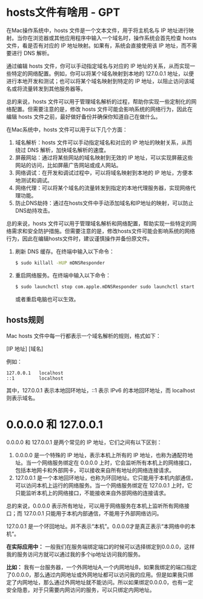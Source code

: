 

# hosts文件有啥用 - GPT

在Mac操作系统中，hosts 文件是一个文本文件，用于将主机名与 IP 地址进行映射。当你在浏览器或其他应用程序中输入一个域名时，操作系统会首先检查 hosts 文件，看是否有对应的 IP 地址映射。如果有，系统会直接使用该 IP 地址，而不需要进行 DNS 解析。

通过编辑 hosts 文件，你可以手动指定域名与对应的 IP 地址的关系，从而实现一些特定的网络配置。例如，你可以将某个域名映射到本地的 127.0.0.1 地址，以便进行本地开发和测试；也可以将某个域名映射到特定的 IP 地址，以阻止访问该域名或将流量转发到其他服务器等。

总的来说，hosts 文件可以用于管理域名解析的过程，帮助你实现一些定制化的网络配置。但需要注意的是，修改 hosts 文件可能会影响系统的网络行为，因此在编辑 hosts 文件之前，最好做好备份并确保你知道自己在做什么。





在Mac系统中，hosts 文件可以用于以下几个方面：

1. 域名解析：hosts 文件可以手动指定域名和对应的 IP 地址的映射关系，从而绕过 DNS 解析，加快域名解析的速度。
2. 屏蔽网站：通过将某些网站的域名映射到无效的 IP 地址，可以实现屏蔽这些网站的访问，比如屏蔽广告网站或成人网站。
3. 网络调试：在开发和调试过程中，可以将域名映射到本地的 IP 地址，方便本地测试和调试。
4. 网络代理：可以将某个域名的流量转发到指定的本地代理服务器，实现网络代理功能。
5. 防止DNS劫持：通过在hosts文件中手动添加域名和IP地址的映射，可以防止DNS劫持攻击。

总的来说，hosts 文件可以用于管理域名解析和网络配置，帮助实现一些特定的网络需求和安全防护措施。但需要注意的是，修改hosts文件可能会影响系统的网络行为，因此在编辑hosts文件时，建议谨慎操作并备份原文件。







1. 刷新 DNS 缓存。在终端中输入以下命令：

    ```sh
    $ sudo killall -HUP mDNSResponder
    ```

2. 重启网络服务。在终端中输入以下命令：

    ```sh
    $ sudo launchctl stop com.apple.mDNSResponder sudo launchctl start com.apple.mDNSResponder
    ```

    或者重启电脑也可以生效。





## hosts规则

Mac hosts 文件中每一行都表示一个域名解析的规则，格式如下：

[IP 地址] [域名]

例如：

```
127.0.0.1 	localhost 
::1 	   	localhost
```

其中，127.0.0.1 表示本地回环地址，::1 表示 IPv6 的本地回环地址，而 localhost 则表示域名。



# 0.0.0.0 和 127.0.0.1

0.0.0.0 和 127.0.0.1 是两个常见的 IP 地址，它们之间有以下区别：

1. 0.0.0.0 是一个特殊的 IP 地址，表示本机上所有的 IP 地址，也称为通配符地址。当一个网络服务绑定在 0.0.0.0 上时，它会监听所有本机上的网络接口，包括本地网卡和外部网卡，可以接收来自所有地址的网络连接请求。
2. 127.0.0.1 是一个本地回环地址，也称为环回地址。它只能用于本机内部通信，可以访问本机上运行的网络服务。当一个网络服务绑定在 127.0.0.1 上时，它只能监听本机上的网络接口，不能接收来自外部网络的连接请求。

总的来说，0.0.0.0 表示所有地址，可以用于网络服务在本机上监听所有网络接口；而 127.0.0.1 只能用于本机内部通信，不能用于外部网络访问。



127.0.0.1 是一个环回地址。并不表示“本机”。0.0.0.0才是真正表示“本网络中的本机”。

**在实际应用中：** 一般我们在服务端绑定端口的时候可以选择绑定到0.0.0.0，这样我的服务访问方就可以通过我的多个ip地址访问我的服务。

**比如：** 我有一台服务器，一个外网地址A,一个内网地址B，如果我绑定的端口指定了0.0.0.0，那么通过内网地址或外网地址都可以访问我的应用。但是如果我只绑定了内网地址，那么通过外网地址就不能访问。所以如果绑定0.0.0.0，也有一定安全隐患，对于只需要内网访问的服务，可以只绑定内网地址。
